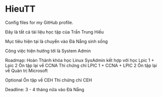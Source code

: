 # HieuTT
Config files for my GitHub profile.

Đây là tất cả tài liệu học tập của Trần Trung Hiếu 

Mục tiêu hiện tại là chuyển vào Đà Nẵng sinh sống

Công việc hiện hướng tới là System Admin 

Roadmap:
  Hoàn Thành khóa học Linux SysAdmin kết hợp với học Lpic 1 + Lpic 2
  Ôn tập lại về CCNA 
  Thi chứng chỉ LPIC 1 + CCNA + LPIC 2 
  Ôn tập lại về Quản trị Microsoft
  
Optional 
  Ôn tập về CEH 
  Thi chứng chỉ CEH
  
Deadline: 3 - 4 tháng nữa vào Đà Nẵng 
